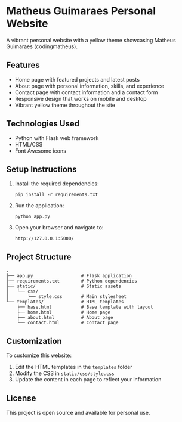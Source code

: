 # Matheus Guimaraes Personal Website

A vibrant personal website with a yellow theme showcasing Matheus Guimaraes (codingmatheus).

## Features

- Home page with featured projects and latest posts
- About page with personal information, skills, and experience
- Contact page with contact information and a contact form
- Responsive design that works on mobile and desktop
- Vibrant yellow theme throughout the site

## Technologies Used

- Python with Flask web framework
- HTML/CSS
- Font Awesome icons

## Setup Instructions

1. Install the required dependencies:
   ```
   pip install -r requirements.txt
   ```

2. Run the application:
   ```
   python app.py
   ```

3. Open your browser and navigate to:
   ```
   http://127.0.0.1:5000/
   ```

## Project Structure

```
.
├── app.py                  # Flask application
├── requirements.txt        # Python dependencies
├── static/                 # Static assets
│   └── css/
│       └── style.css       # Main stylesheet
└── templates/              # HTML templates
    ├── base.html           # Base template with layout
    ├── home.html           # Home page
    ├── about.html          # About page
    └── contact.html        # Contact page
```

## Customization

To customize this website:

1. Edit the HTML templates in the `templates` folder
2. Modify the CSS in `static/css/style.css`
3. Update the content in each page to reflect your information

## License

This project is open source and available for personal use.
